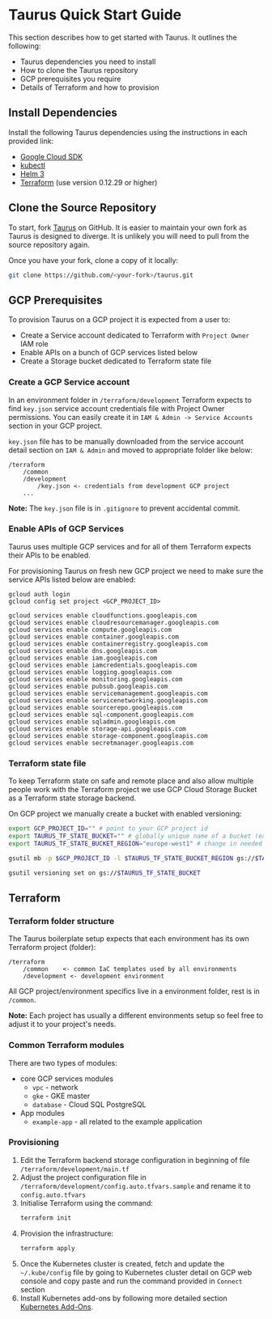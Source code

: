 # Taurus Quick Start Guide

This section describes how to get started with Taurus. It outlines the following:
 - Taurus dependencies you need to install
 - How to clone the Taurus repository
 - GCP prerequisites you require
 - Details of Terraform and how to provision

## Install Dependencies
Install the following Taurus dependencies using the instructions in each provided link:
- [Google Cloud SDK][gc-sdk-install]
- [kubectl][kubectl-install]
- [Helm 3][helm-install] 
- [Terraform][terraform-install] (use version 0.12.29 or higher)

## Clone the Source Repository
To start, fork [Taurus] on GitHub. It is easier to maintain your own fork as Taurus is designed to diverge. It is unlikely you will need to pull from the source repository again.

Once you have your fork, clone a copy of it locally:

```sh
git clone https://github.com/<your-fork>/taurus.git
```

## GCP Prerequisites
To provision Taurus on a GCP project it is expected from a user to:
- Create a Service account dedicated to Terraform with `Project Owner` IAM role
- Enable APIs on a bunch of GCP services listed below
- Create a Storage bucket dedicated to Terraform state file

### Create a GCP Service account
In an environment folder in `/terraform/development` Terraform expects to find `key.json` service account credentials file with Project Owner permissions. You can easily create it in `IAM & Admin -> Service Accounts` section in your GCP project.

`key.json` file has to be manually downloaded from the service account detail section on `IAM & Admin` and moved to appropriate folder like below:
```
/terraform
    /common
    /development
        /key.json <- credentials from development GCP project
    ...
```
**Note:** The `key.json` file is in `.gitignore` to prevent accidental commit.

### Enable APIs of GCP Services
Taurus uses multiple GCP services and for all of them Terraform expects their APIs to be enabled.

For provisioning Taurus on fresh new GCP project we need to make sure the service APIs listed below are enabled:
```
gcloud auth login
gcloud config set project <GCP_PROJECT_ID>

gcloud services enable cloudfunctions.googleapis.com
gcloud services enable cloudresourcemanager.googleapis.com
gcloud services enable compute.googleapis.com
gcloud services enable container.googleapis.com
gcloud services enable containerregistry.googleapis.com
gcloud services enable dns.googleapis.com
gcloud services enable iam.googleapis.com
gcloud services enable iamcredentials.googleapis.com
gcloud services enable logging.googleapis.com
gcloud services enable monitoring.googleapis.com
gcloud services enable pubsub.googleapis.com
gcloud services enable servicemanagement.googleapis.com
gcloud services enable servicenetworking.googleapis.com
gcloud services enable sourcerepo.googleapis.com
gcloud services enable sql-component.googleapis.com
gcloud services enable sqladmin.googleapis.com
gcloud services enable storage-api.googleapis.com
gcloud services enable storage-component.googleapis.com
gcloud services enable secretmanager.googleapis.com
```

### Terraform state file
To keep Terraform state on safe and remote place and also allow multiple people work with the Terraform project we use GCP Cloud Storage Bucket as a Terraform state storage backend.

On GCP project we manually create a bucket with enabled versioning:
```sh
export GCP_PROJECT_ID="" # point to your GCP project id
export TAURUS_TF_STATE_BUCKET="" # globally unique name of a bucket (example: mycompany-projectname-dev-terraform-state)
export TAURUS_TF_STATE_BUCKET_REGION="europe-west1" # change in needed

gsutil mb -p $GCP_PROJECT_ID -l $TAURUS_TF_STATE_BUCKET_REGION gs://$TAURUS_TF_STATE_BUCKET

gsutil versioning set on gs://$TAURUS_TF_STATE_BUCKET
```

## Terraform

### Terraform folder structure
The Taurus boilerplate setup expects that each environment has its own Terraform project (folder):
```
/terraform
    /common    <- common IaC templates used by all environments
    /development <- development environment
```
All GCP project/environment specifics live in a environment folder, rest is in `/common`.

**Note:** Each project has usually a different environments setup so feel free to adjust it to your project's needs.

### Common Terraform modules
There are two types of modules:
- core GCP services modules
  - `vpc` - network
  - `gke` - GKE master
  - `database` - Cloud SQL PostgreSQL
- App modules
  - `example-app` - all related to the example application

### Provisioning
1. Edit the Terraform backend storage configuration in beginning of file `/terraform/development/main.tf`
2. Adjust the project configuration file in  `/terraform/development/config.auto.tfvars.sample` and rename it to `config.auto.tfvars`
3. Initialise Terraform using the command:
    ```sh
    terraform init
    ```
4. Provision the infrastructure:
    ```sh
    terraform apply
    ```
5. Once the Kubernetes cluster is created, fetch and update the `~/.kube/config` file by going to Kubernetes cluster detail on GCP web console and copy paste and run the command provided in `Connect` section
6. Install Kubernetes add-ons by following more detailed section [Kubernetes Add-Ons].

<!-- Internal Links -->
[Kubernetes Add-Ons]: /helm/

<!-- External Links -->
[gc-sdk-install]: https://cloud.google.com/sdk/install
[kubectl-install]: https://kubernetes.io/docs/tasks/tools/install-kubectl
[helm-install]: https://github.com/helm/helm/releases/tag/v3.2.4
[terraform-install]: https://www.terraform.io/downloads.html
[Taurus]: https://github.com/nearform/taurus
